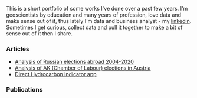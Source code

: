 This is a short portfolio of some works I've done over a past few years. I'm geoscientists by education and many years of profession, love data and make sense out of it, thus lately I'm data and business analyst - my [linkedin](https://www.linkedin.com/in/itishchenko/). Sometimes I get curious, collect data and pull it together to make a bit of sense out of it then I share. 

### Articles
- [Analysis of Russian elections abroad 2004-2020](https://vearlen.github.io/RU_Elections_04-24/)
- [Analysis of AK (Chamber of Labour) elections in Austria](https://vearlen.github.io/ak_wahl/)
- [Direct Hydrocarbon Indicator app](https://dhiapp.com)

### Publications


